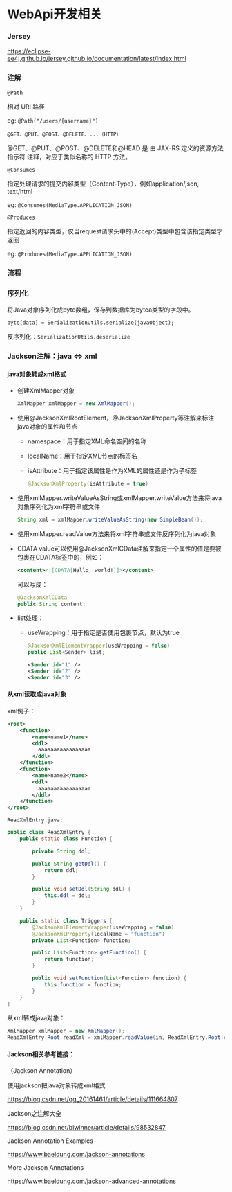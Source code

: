 # WebApi开发相关

### Jersey

https://eclipse-ee4j.github.io/jersey.github.io/documentation/latest/index.html



### 注解

`@Path`

相对 URI 路径

eg: `@Path("/users/{username}")`



`@GET、@PUT、@POST、@DELETE、...（HTTP）`

@GET、@PUT、@POST、@DELETE和@HEAD 是 由 JAX-RS 定义的资源方法指示符 注释，对应于类似名称的 HTTP 方法。



`@Consumes`

指定处理请求的提交内容类型（Content-Type），例如application/json, text/html

eg: `@Consumes(MediaType.APPLICATION_JSON)`



`@Produces`

指定返回的内容类型，仅当request请求头中的(Accept)类型中包含该指定类型才返回

eg: `@Produces(MediaType.APPLICATION_JSON)`

### 流程




### 序列化

将Java对象序列化成byte数组，保存到数据库为bytea类型的字段中。

`byte[data] = SerializationUtils.serialize(javaObject);`

反序列化：`SerializationUtils.deserialize`

### Jackson注解：java <=> xml

#### java对象转成xml格式

- 创建XmlMapper对象

  ```java
  XmlMapper xmlMapper = new XmlMapper();
  ```

- 使用@JacksonXmlRootElement，@JacksonXmlProperty等注解来标注java对象的属性和节点

  - namespace：用于指定XML命名空间的名称

  - localName：用于指定XML节点的标签名

  - isAttribute：用于指定该属性是作为XML的属性还是作为子标签

    ```java
    @JacksonXmlProperty(isAttribute = true)
    ```

- 使用xmlMapper.writeValueAsString或xmlMapper.writeValue方法来将java对象序列化为xml字符串或文件

  ```java
  String xml = xmlMapper.writeValueAsString(new SimpleBean());
  ```

- 使用xmlMapper.readValue方法来将xml字符串或文件反序列化为java对象

- CDATA value可以使用@JacksonXmlCData注解来指定一个属性的值是要被包裹在CDATA标签中的，例如：

  ```xml
  <content><![CDATA[Hello, world!]]></content>
  ```

  可以写成：

  ```java
  @JacksonXmlCData
  public String content;
  ```

- list处理：

  - useWrapping：用于指定是否使用包裹节点，默认为true

    ```java
    @JacksonXmlElementWrapper(useWrapping = false)
    public List<Sender> list;
    ```

    ```xml
    <Sender id="1" />
    <Sender id="2" />
    <Sender id="3" />
    ```

#### 从xml读取成java对象

xml例子：

```xml
<root>
    <function>
        <name>name1</name>
        <ddl>
          aaaaaaaaaaaaaaaaa
        </ddl>
    </function>
    <function>
        <name>name2</name>
        <ddl>
          aaaaaaaaaaaaaaaaa
        </ddl>
    </function>
</root>
```

`ReadXmlEntry.java:`

```java
public class ReadXmlEntry {
    public static class Function {

        private String ddl;

        public String getDdl() {
            return ddl;
        }

        public void setDdl(String ddl) {
            this.ddl = ddl;
        }
    }

    public static class Triggers {
        @JacksonXmlElementWrapper(useWrapping = false)
        @JacksonXmlProperty(localName = "function")
        private List<Function> function;

        public List<Function> getFunction() {
            return function;
        }

        public void setFunction(List<Function> function) {
            this.function = function;
        }
    }
}
```

从xml转成java对象：

```java
XmlMapper xmlMapper = new XmlMapper();
ReadXmlEntry.Root readXml = xmlMapper.readValue(in, ReadXmlEntry.Root.class);
```

#### Jackson相关参考链接：

（Jackson Annotation）

使用jackson把java对象转成xml格式

https://blog.csdn.net/qq_20161461/article/details/111664807

Jackson之注解大全

https://blog.csdn.net/blwinner/article/details/98532847

Jackson Annotation Examples

https://www.baeldung.com/jackson-annotations

More Jackson Annotations

https://www.baeldung.com/jackson-advanced-annotations

